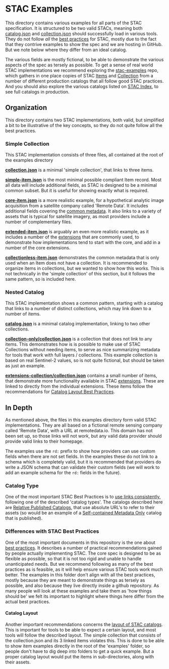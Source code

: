 # STAC Examples

This directory contains various examples for all parts of the STAC specification.
It is structured to be two valid STACs, meaning both [catalog.json](catalog.json) and [collection.json](collection.json)
should successfully load in various tools. They do not follow *all* the [best practices](../best-practices.md) for STAC, mostly
due to the fact that they contrive examples to show the spec and we are hosting in GitHub. But we note below where they differ from an ideal catalog.

The various fields are mostly fictional, to be able to demonstrate the various aspects of the spec as tersely as possible. To get a sense
of real world STAC implementations we recommend exploring the [stac-examples](http://github.com/stac-utils/stac-examples) repo, which
gathers in one place copies of STAC [Items](../item-spec/item-spec.md) and [Collection](../collection-spec/collection-spec.md)
from a number of different production catalogs that all follow good STAC practices. And you should also explore the various catalogs
listed on [STAC Index](http://stacindex.org), to see full catalogs in production.

## Organization

This directory contains two STAC implementations, both valid, but simplified a bit to be illustrative of the key concepts, so
they do not quite follow all the best practices.

### Simple Collection

This STAC implementation consists of three files, all contained at the root of the examples directory

**[collection.json](collection.json)** is a minimal 'simple collection', that links to three items.

**[simple-item.json](simple-item.json)** is the most minimal possible compliant Item record. Most all data will
include additional fields, as STAC is designed to be a minimal common subset. But it is useful for showing exactly what is
required.

**[core-item.json](core-item.json)** is a more realistic example, for a hypothetical analytic image
acquisition from a satellite company called 'Remote Data'. It includes additional fields covering the [common
metadata](../commons/common-metadata.md). It also links to a variety of assets that is typical for
satellite imagery, as most providers include a number of complementary files.

**[extended-item.json](extended-item.json)** is arguably an even more realistic example, as it includes a number of the
[extensions](../extensions/) that are commonly used, to demonstrate how implementations tend to start with the core, and add in
a number of the core extensions.

**[collectionless-item.json](collectionless-item.json)** demonstrates the common metadata that is only used when an Item does not have
a collection. It is recommended to organize items in collections, but we wanted to show how this works. This is not technically in the
'simple collection' of this section, but it follows the same pattern, so is included here.

### Nested Catalog

This STAC implementation shows a common pattern, starting with a catalog that links to a number of distinct collections, which may
link down to a number of items.

**[catalog.json](catalog.json)** is a minimal catalog implementation, linking to two other collections.

**[collection-only/collection.json](collection-only/collection.json)** is a collection that does not link to any items. This
demonstrates how is is possible to make use of STAC Collections without needing items, to serve as nice summarizing metadata for
tools that work with full layers / collections. This example collection is based on real Sentinel-2 values, so is not quite fictional,
but should be taken as just an example.

**[extensions-collection/collection.json](extensions-collection/collection.json)** contains a small number of items, that demonstrate
more functionality available in STAC [extensions](../extensions/). These are linked to directly from the individual extensions. These
items follow the recommendations for [Catalog Layout Best Practices](../best-practices.md#catalog-layout).

## In Depth

As mentioned above, the files in this examples directory form valid STAC implementations. They are all based on a
fictional remote sensing company called 'Remote Data', with a URL at remotedata.io. This domain has not been set up, so those links
will not work, but any valid data provider should provide valid links to their homepage.

The examples use the `rd:` prefix to show how providers can use custom fields when there are not set fields. In the examples these
do not link to a schema which is completely valid, but it is recommended that providers do write a JSON schema that can validate
their custom fields (we will work to add an example schema for the `rd:` fields in the future).

### Catalog Type

One of the most important STAC Best Practices is to [use links consistently](../best-practices.md#use-of-links), following one of the
described 'catalog types'. The catalogs described here are [Relative Published Catalogs](../best-practices.md#relative-published-catalog),
that use absolute URL's to refer to their assets (so would be an example of a [Self-contained Metadata
Only](../best-practices.md#self-contained-metadata-only) catalog that is published).

### Differences with STAC Best Practices

One of the most important documents in this repository is the one about [best practices](../best-practices.md). It describes a number
of practical recommendations gained by people actually implementing STAC. The core spec is designed to be as flexible as possible, so
that it is not too rigid and unable to handle unanticipated needs. But we recommend following as many of the best practices as is
feasible, as it will help ensure various STAC tools work much better. The examples in this folder don't align with all the best
practices, mostly because they are meant to demonstrate things as tersely as possible, and also because they live directly inside
a github repository. As many people will look at these examples and take them as 'how things should be' we felt its important to
highlight where things here differ from the actual best practices.

#### Catalog Layout

Another important recommendations concerns the [layout of STAC catalogs](../best-practices.md#catalog-layout). This is important
for tools to be able to expect a certain layout, and most tools will follow the described layout. The simple collection that consists
of the collection.json and its 3 linked items violates this. This is done to be able to show item examples directly in the root of
the 'examples' folder, so people don't have to dig deep into folders to get a quick example. But a proper catalog layout would
put the items in sub-directories, along with their assets.
